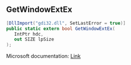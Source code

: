 ## GetWindowExtEx

```csharp
[DllImport("gdi32.dll", SetLastError = true)]
public static extern bool GetWindowExtEx(
   IntPtr hdc,
   out SIZE lpSize
);
```

Microsoft documentation: [Link](https://docs.microsoft.com/en-us/windows/win32/api/wingdi/nf-wingdi-getwindowextex)
